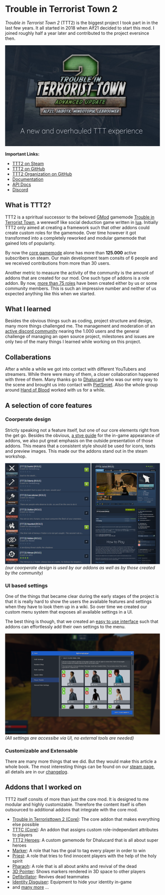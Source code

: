 # Trouble in Terrorist Town 2

_Trouble in Terrorist Town 2_ (TTT2) is the biggest project I took part in in the last few years. It all started in 2018 when Alf21 decided to start this mod. I joined roughly half a year later and contributed to the project eversince then.

![ttt2 logo](../assets/ttt2/logo.png)

**Important Links:**

* [TTT2 on Steam](https://steamcommunity.com/sharedfiles/filedetails/?id=1357204556)
* [TTT2 on GitHub](https://github.com/TTT-2/TTT2)
* [TTT2 Organization on GitHub](https://github.com/TTT-2)
* [Documentation](https://docs.ttt2.neoxult.de/2)
* [API Docs](https://api-docs.ttt2.neoxult.de/)
* [Discord](https://discord.gg/Npcbb4W)

## What is TTT2?

TTT2 is a spriritual successor to the beloved [GMod](https://gmod.facepunch.com/) gamemode [Trouble in Terrorist Town](https://www.troubleinterroristtown.com/), a werewolf like social deduction game written in [lua](https://www.lua.org/). Initially TTT2 only aimed at creating a framework such that other addons could create custom roles for the gamemode. Over time however it got transformed into a completely reworked and modular gamemode that gained lots of popularity.

By now the [core gamemode](https://steamcommunity.com/sharedfiles/filedetails/?id=1357204556) alone has more than **125.000** active subscribers on steam. Our main development team consits of 6 people and we received contributions from more than 30 users.

Another metric to measure the activity of the community is the amount of addons that are created for our mod. One such type of addons is a role addon. By now, [more than 75 roles](https://steamcommunity.com/workshop/filedetails/?id=1737053146) have been created either by us or some community members. This is such an impressive number and neither of us expected anything like this when we started.

## What I learned

Besides the obvious things such as coding, project structure and design, many more things challenged me. The management and moderation of an [active discord community](https://discord.gg/Npcbb4W) nearing the 1.000 users and the general challenge of managing an open source project, milestones and issues are only two of the many things I learned while working on this project.

## Collaberations

After a while a while we got into contact with different YouTubers and streamers. While there were many of them, a closer collaboration happened with three of them. Many thanks go to [Dhalucard](https://www.youtube.com/channel/UCZTqRQYguJre4_fwluoJhUA) who was our entry way to the scene and brought us into contact with [PietSmiet](https://www.youtube.com/c/pietsmiet). Also the whole group around [Hand of Blood](https://www.youtube.com/c/HandOfBlood) worked with us for a while.

## A selection of core features

### Coorperate design

Strictly speaking not a feature itself, but one of our core elements right from the get go. Besides the obvious, [a stye guide](https://docs.ttt2.neoxult.de/developers/content-creation/icon-and-design-guideline/) for the in-game appearance of addons, we also put great emphasis on the outside presentation of those addons. This means that a consistent style should be used for icons, texts and preview images. This made our the addons stand out in the steam workshop.

![coorperate design](../assets/ttt2/coorp_design.png)
_(our coorperate design is used by our addons as well as by those created by the community)_

### UI based settings

One of the things that became clear during the early stages of the project is that it is really hard to show the users the available features and settings when they have to look them up in a wiki. So over time we created our custom menu system that exposes all available settings in a UI.

The best thing is though, that we created an [easy to use interface](https://github.com/TTT-2/ttt2mg/blob/master/lua/terrortown/menus/gamemode/server_addons/ttt2mg.lua) such that addons can effortlessly add their own settings to the menu.

![settings](../assets/ttt2/settings.png)
_(All settings are accessibe via UI, no external tools are needed)_

### Customizable and Extensable

There are many more things that we did. But they would make this article a whole book. The most interesting things can be found on our [steam page](https://steamcommunity.com/sharedfiles/filedetails/?id=1357204556), all details are in our [changelog](https://github.com/TTT-2/TTT2/blob/master/CHANGELOG.md).

## Addons that I worked on

TTT2 itself consits of more than just the core mod. It is designed to me modular and highly customizable. Therefore the content itself is often outsourced to additional addons that integrate with the core mod.

* [Trouble in Terroristtown 2 (Core)](https://steamcommunity.com/sharedfiles/filedetails/?id=1357204556): The core addon that makes everything else possible
* [TTTC (Core)](https://steamcommunity.com/sharedfiles/filedetails/?id=1368035687): An addon that assigns custom role-independant attributes to players
* [TTT2 Heroes](https://steamcommunity.com/sharedfiles/filedetails/?id=1877141086): A custom gamemode for Dhalucard that is all about super heroes
* [Marker](https://steamcommunity.com/sharedfiles/filedetails/?id=1777819207): A role that has the goal to tag every player in order to win
* [Priest](https://steamcommunity.com/sharedfiles/filedetails/?id=1789489722): A role that tries to find innocent players with the help of the holy spirit
* [Pharaoh](https://steamcommunity.com/sharedfiles/filedetails/?id=2002040119): A role that is all about ankhs and revival of the dead
* [3D Pointer](https://steamcommunity.com/sharedfiles/filedetails/?id=2005666160): Shows markers rendered in 3D space to other players
* [Defibrillator](https://steamcommunity.com/sharedfiles/filedetails/?id=2115944312): Revives dead teammates
* [Identity Disguiser](https://steamcommunity.com/sharedfiles/filedetails/?id=2144375749): Equipment to hide your identity in-game
* and [many more](https://steamcommunity.com/id/mineotopia/myworkshopfiles/) ...
